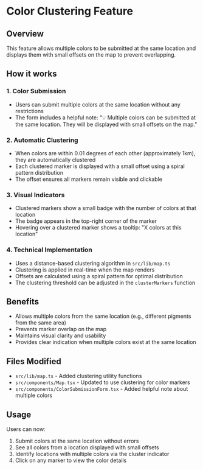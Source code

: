 # Color Clustering Feature

## Overview
This feature allows multiple colors to be submitted at the same location and displays them with small offsets on the map to prevent overlapping.

## How it works

### 1. Color Submission
- Users can submit multiple colors at the same location without any restrictions
- The form includes a helpful note: "💡 Multiple colors can be submitted at the same location. They will be displayed with small offsets on the map."

### 2. Automatic Clustering
- When colors are within 0.01 degrees of each other (approximately 1km), they are automatically clustered
- Each clustered marker is displayed with a small offset using a spiral pattern distribution
- The offset ensures all markers remain visible and clickable

### 3. Visual Indicators
- Clustered markers show a small badge with the number of colors at that location
- The badge appears in the top-right corner of the marker
- Hovering over a clustered marker shows a tooltip: "X colors at this location"

### 4. Technical Implementation
- Uses a distance-based clustering algorithm in `src/lib/map.ts`
- Clustering is applied in real-time when the map renders
- Offsets are calculated using a spiral pattern for optimal distribution
- The clustering threshold can be adjusted in the `clusterMarkers` function

## Benefits
- Allows multiple colors from the same location (e.g., different pigments from the same area)
- Prevents marker overlap on the map
- Maintains visual clarity and usability
- Provides clear indication when multiple colors exist at the same location

## Files Modified
- `src/lib/map.ts` - Added clustering utility functions
- `src/components/Map.tsx` - Updated to use clustering for color markers
- `src/components/ColorSubmissionForm.tsx` - Added helpful note about multiple colors

## Usage
Users can now:
1. Submit colors at the same location without errors
2. See all colors from a location displayed with small offsets
3. Identify locations with multiple colors via the cluster indicator
4. Click on any marker to view the color details 